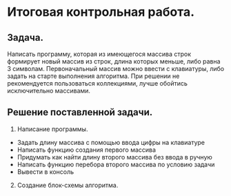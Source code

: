 # Итоговая контрольная работа.

## Задача.

Написать программу, которая из имеющегося массива строк формирует новый массив из строк, длина которых меньше, либо равна 3 символам. Первоначальный массив можно ввести с клавиатуры, либо задать на старте выполнения алгоритма. При решении не рекомендуется пользоваться коллекциями, лучше обойтись исключительно массивами.

## Решение поставленной задачи.

1. Написание программы.
 * Задать длину массива с помощью ввода цифры на клавиатуре 
 * Написать функцию создания первого массива
 * Придумать как найти длину второго массива без ввода в ручную
 * Написать функцию перебора второго массива по условию задачи
 * Вывести в консоль 

2. Создание блок-схемы алгоритма.



